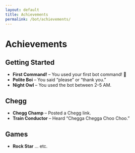 ```yaml
---
layout: default
title: Achievements
permalink: /bot/achievements/
---
```


# Achievements

## Getting Started

- **First Command!** – You used your first bot command! 🚀
- **Polite Boi** – You said “please” or “thank you.”
- **Night Owl** – You used the bot between 2–5 AM.

## Chegg

- **Chegg Champ** – Posted a Chegg link.
- **Train Conductor** – Heard “Chegga Chegga Choo Choo.”

## Games

- **Rock Star** … etc.

<!-- complete as before -->